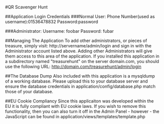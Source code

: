 #QR Scavenger Hunt

##Application Login Credentials
###Normal User:
Phone Number(used as username):01536478832
Password:password

###Administrator:
Username: foobar
Password: fubar

##Managing The Application
To add other administrators, or pieces of treasure, simply visit:
http://servername/admin/login
and sign in with the Administrator account listed above. Adding other Administrators will give them access to this area of the application. If you installed this application in a subdirectory named "treasurehunt" on the server domain.com, you should use the following URL:
http://domain.com/treasurehunt/admin/login

##The Database Dump
Also included with this application is a mysqldump of a working database. Please upload this to your database server and ensure the database credentials in application/config/database.php match those of your database.

##EU Cookie Compliancy
Since this applicaiton was developed within the EU it is fully compliant with EU cookie laws. If you wish to remove this functionality, then you can also turn it off in the Admin Panel - however - the JavaScript can be found in application/views/templates/template.php 